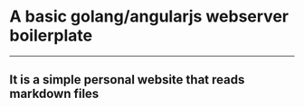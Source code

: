 # A basic golang/angularjs webserver boilerplate
------------------------------------------------
## It is a simple personal website that reads markdown files